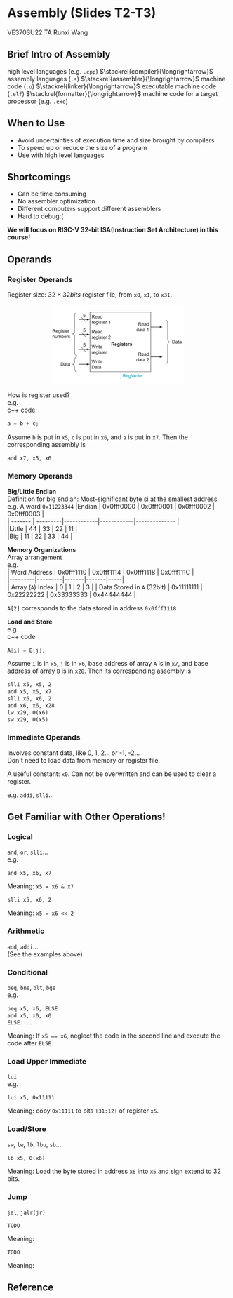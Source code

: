 # Assembly (Slides T2-T3)
VE370SU22 TA Runxi Wang

## Brief Intro of Assembly

high level languages (e.g. ``.cpp``) $\stackrel{compiler}{\longrightarrow}$ assembly languages (``.s``) $\stackrel{assembler}{\longrightarrow}$ machine code (``.o``) $\stackrel{linker}{\longrightarrow}$ executable machine code (``.elf``) $\stackrel{formatter}{\longrightarrow}$ machine code for a target processor (e.g. ``.exe``)

## When to Use
- Avoid uncertainties of execution time and size brought by compilers
- To speed up or reduce the size of a program
- Use with high level languages

## Shortcomings
- Can be time consuming
- No assembler optimization
- Different computers support different assemblers
- Hard to debug:(

**We will focus on RISC-V 32-bit ISA(Instruction Set Architecture) in this course!**

## Operands

### Register Operands
Register size: $32\times 32bits$ register file, from ``x0``, ``x1``, to ``x31``. 

<p align="center">
<img src="regfile.png" width=300>
</p>

How is register used?  
e.g.  
c++ code:
```c++
a = b + c;
```
Assume ``b`` is put in ``x5``, ``c`` is put in ``x6``, and ``a`` is put in ``x7``. Then the corresponding assembly is 
```assembly
add x7, x5, x6
```

### Memory Operands
**Big/Little Endian**  
Definition for big endian: Most-significant byte si at the smallest address  
e.g. A word ``0x11223344``
|Endian | 0x0fff0000 | 0x0fff0001 | 0x0fff0002 | 0x0fff0003 |    
| ------- | ---------|------------|------------|-------------- |  
|Little | 44 | 33 | 22 | 11 |  
|Big | 11 | 22 | 33 | 44 |  

**Memory Organizations**  
Array arrangement   
e.g.  
| Word Address | 0x0fff1110 | 0x0fff1114 | 0x0fff1118 | 0x0fff111C |      
|---------|---------|-------|-------|-----|       
| Array (``A``) Index | 0 | 1 | 2 | 3 |
| Data Stored in ``A`` (32bit) | 0x11111111 | 0x22222222 | 0x33333333 | 0x44444444 |   

``A[2]`` corresponds to the data stored in address ``0x0fff1118``

**Load and Store**  
e.g.  
c++ code:
```c++
A[i] = B[j];
```
Assume ``i`` is in ``x5``, ``j`` is in ``x6``, base address of array ``A`` is in ``x7``, and base address of array ``B`` is in ``x28``. Then its corresponding assembly is 
```assembly
slli x5, x5, 2
add x5, x5, x7
slli x6, x6, 2
add x6, x6, x28
lw x29, 0(x6)
sw x29, 0(x5)
```

### Immediate Operands
Involves constant data, like 0, 1, 2... or -1, -2...   
Don't need to load data from memory or register file. 

A useful constant: ``x0``. Can not be overwritten and can be used to clear a register. 

e.g. ``addi``, ``slli``...

## Get Familiar with Other Operations!

### Logical
``and``, ``or``, ``slli``...   
e.g.
```assembly
and x5, x6, x7
```
Meaning: ``x5 = x6 & x7``
```assembly
slli x5, x6, 2
```
Meaning: ``x5 = x6 << 2``

### Arithmetic
``add``, ``addi``...   
(See the examples above)

### Conditional 
``beq``, ``bne``, ``blt``, ``bge``   
e.g.  
```assembly
beq x5, x6, ELSE
add x5, x0, x0
ELSE: ...
```
Meaning: If ``x5 == x6``, neglect the code in the second line and execute the code after ``ELSE:``

### Load Upper Immediate
``lui``  
e.g.   
```assembly
lui x5, 0x11111
```
Meaning: copy ``0x11111`` to bits ``[31:12]`` of register ``x5``.

### Load/Store
``sw``, ``lw``, ``lb``, ``lbu``, ``sb``...
```assembly
lb x5, 0(x6)
```
Meaning: Load the byte stored in address ``x6`` into ``x5`` and sign extend to 32 bits. 


### Jump
``jal``, ``jalr(jr)``
```assembly
TODO
```
Meaning:

```assembly
TODO
```
Meaning:


## Reference